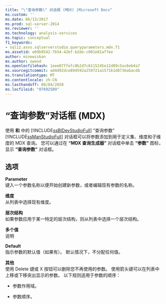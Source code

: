 ```yaml
---
title: "\"查询参数\" 对话框 (MDX) |Microsoft Docs"
ms.custom: ''
ms.date: 06/13/2017
ms.prod: sql-server-2014
ms.reviewer: ''
ms.technology: analysis-services
ms.topic: conceptual
f1_keywords:
- sql12.asvs.sqlserverstudio.queryparameters.mdx.f1
ms.assetid: e69b9542-7b54-42bf-b2de-c091e81af7ee
author: minewiskan
ms.author: owend
ms.openlocfilehash: 1eee07ffefc0b2d7c6115245e12d09c5ac6eb4a7
ms.sourcegitcommit: ad4d92dce894592a259721a1571b1d8736abacdb
ms.translationtype: MT
ms.contentlocale: zh-CN
ms.lasthandoff: 08/04/2020
ms.locfileid: "87692589"
---
```

# <a name="query-parameters-dialog-box-mdx"></a>“查询参数”对话框 (MDX)
  使用 **和** 中的 [!INCLUDE[ssBIDevStudioFull](../includes/ssbidevstudiofull-md.md)] “查询参数” [!INCLUDE[ssManStudioFull](../includes/ssmanstudiofull-md.md)] 对话框可以将参数添加到用于定义集、维度和子维度的 MDX 查询。 您可以通过在 **“MDX 查询生成器”** 对话框中单击 **“参数”** 图标，显示 **“查询参数”** 对话框。  
  
## <a name="options"></a>选项  
 **Parameter**  
 键入一个参数名称以便开始创建新参数，或者编辑现有参数的名称。  
  
 **维度**  
 从列表中选择现有维度。  
  
 **层次结构**  
 如果参数应用于某一特定的层次结构，则从列表中选择一个层次结构。  
  
 **多个值**  
 说明  
  
 **Default**  
 指示参数的默认值（如果有）。 默认情况下，不分配任何值。  
  
 **其他**  
 使用 Delete 键或 X 按钮可以删除您不再使用的参数。 使用箭头键可以在列表中上移或下移突出显示的参数。 以下规则适用于参数的顺序：  
  
-   参数作用域。  
  
-   参数顺序。  
  
  

